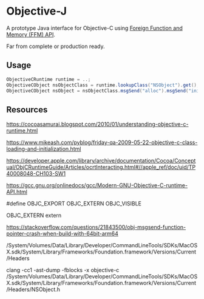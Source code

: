 Objective-J
===========

A prototype Java interface for Objective-C using [Foreign Function and Memory (FFM) API](https://docs.oracle.com/en/java/javase/23/core/foreign-function-and-memory-api.html).

Far from complete or production ready.

Usage
-----

```java
ObjectiveCRuntime runtime = ..;
ObjectiveCObject nsObjectClass = runtime.lookupClass("NSObject").get();
ObjectiveCObject nsObject = nsObjectClass.msgSend("alloc").msgSend("init");
```


Resources
---------

https://cocoasamurai.blogspot.com/2010/01/understanding-objective-c-runtime.html

https://www.mikeash.com/pyblog/friday-qa-2009-05-22-objective-c-class-loading-and-initialization.html

https://developer.apple.com/library/archive/documentation/Cocoa/Conceptual/ObjCRuntimeGuide/Articles/ocrtInteracting.html#//apple_ref/doc/uid/TP40008048-CH103-SW1

https://gcc.gnu.org/onlinedocs/gcc/Modern-GNU-Objective-C-runtime-API.html

#define OBJC_EXPORT  OBJC_EXTERN OBJC_VISIBLE

OBJC_EXTERN extern

https://stackoverflow.com/questions/21843500/obj-msgsend-function-pointer-crash-when-build-with-64bit-arm64

/System/Volumes/Data/Library/Developer/CommandLineTools/SDKs/MacOSX.sdk/System/Library/Frameworks/Foundation.framework/Versions/Current/Headers

clang -cc1 -ast-dump -fblocks -x objective-c /System/Volumes/Data/Library/Developer/CommandLineTools/SDKs/MacOSX.sdk/System/Library/Frameworks/Foundation.framework/Versions/Current/Headers/NSObject.h
